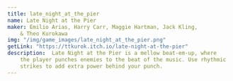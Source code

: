 ```yaml
---
title: late_night_at_the_pier
name: Late Night at the Pier
maker: Emilio Arias, Harry Carr, Maggie Hartman, Jack Kling, 
    & Theo Kurokawa
img: "/img/game_images/late_night_at_the_pier.png"
getLink: "https://ttkurok.itch.io/late-night-at-the-pier"
description:  Late Night at the Pier is a mellow beat-em-up, where 
    the player punches enemies to the beat of the music. Use rhythmic 
    strikes to add extra power behind your punch.
---
```


